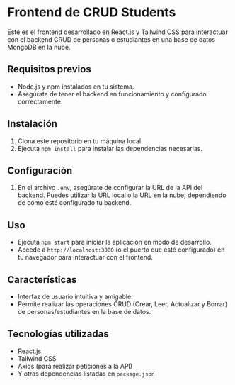 # Frontend de CRUD Students

Este es el frontend desarrollado en React.js y Tailwind CSS para interactuar con el backend CRUD de personas o estudiantes en una base de datos MongoDB en la nube.

## Requisitos previos

- Node.js y npm instalados en tu sistema.
- Asegúrate de tener el backend en funcionamiento y configurado correctamente.

## Instalación

1. Clona este repositorio en tu máquina local.
2. Ejecuta `npm install` para instalar las dependencias necesarias.

## Configuración

1. En el archivo `.env`, asegúrate de configurar la URL de la API del backend. Puedes utilizar la URL local o la URL en la nube, dependiendo de cómo esté configurado tu backend.

## Uso

- Ejecuta `npm start` para iniciar la aplicación en modo de desarrollo.
- Accede a `http://localhost:3000` (o el puerto que esté configurado) en tu navegador para interactuar con el frontend.

## Características

- Interfaz de usuario intuitiva y amigable.
- Permite realizar las operaciones CRUD (Crear, Leer, Actualizar y Borrar) de personas/estudiantes en la base de datos.

## Tecnologías utilizadas

- React.js
- Tailwind CSS
- Axios (para realizar peticiones a la API)
- Y otras dependencias listadas en `package.json`
